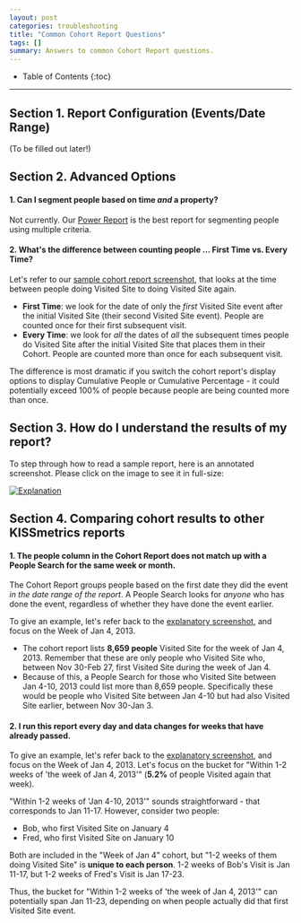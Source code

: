 ```yaml
---
layout: post
categories: troubleshooting
title: "Common Cohort Report Questions"
tags: []
summary: Answers to common Cohort Report questions.
---
```

* Table of Contents
{:toc}
* * *

## Section 1. Report Configuration (Events/Date Range)

(To be filled out later!)

## Section 2. Advanced Options

#### 1. Can I segment people based on time ***and*** a property?

Not currently. Our [Power Report][power] is the best report for segmenting people using multiple criteria.

#### 2. What's the difference between counting people ... First Time vs. Every Time?

Let's refer to our [sample cohort report screenshot][explanation], that looks at the time between people doing Visited Site to doing Visited Site again.

* **First Time**: we look for the date of only the *first* Visited Site event after the initial Visited Site (their second Visited Site event). People are counted once for their first subsequent visit.
* **Every Time**: we look for *all* the dates of *all* the subsequent times people do Visited Site after the initial Visited Site that places them in their Cohort. People are counted more than once for each subsequent visit.

The difference is most dramatic if you switch the cohort report's display options to display Cumulative People or Cumulative Percentage - it could potentially exceed 100% of people because people are being counted more than once.


## Section 3. How do I understand the results of my report?

To step through how to read a sample report, here is an annotated screenshot. Please click on the image to see it in full-size:

[![Explanation][explanation]][explanation]


## Section 4. Comparing cohort results to other KISSmetrics reports

#### 1. The people column in the Cohort Report does not match up with a People Search for the same week or month.

The Cohort Report groups people based on the first date they did the event *in the date range of the report*. A People Search looks for *anyone* who has done the event, regardless of whether they have done the event earlier.

To give an example, let's refer back to the [explanatory screenshot][explanation], and focus on the Week of Jan 4, 2013.

* The cohort report lists **8,659 people** Visited Site for the week of Jan 4, 2013. Remember that these are only people who Visited Site who, between Nov 30-Feb 27, first Visited Site during the week of Jan 4.
* Because of this, a People Search for those who Visited Site between Jan 4-10, 2013 could list more than 8,659 people. Specifically these would be people who Visited Site between Jan 4-10 but had also Visited Site earlier, between Nov 30-Jan 3.

#### 2. I run this report every day and data changes for weeks that have already passed.

To give an example, let's refer back to the [explanatory screenshot][explanation], and focus on the Week of Jan 4, 2013. Let's focus on the bucket for "Within 1-2 weeks of 'the week of Jan 4, 2013'" (**5.2%** of people Visited again that week).

"Within 1-2 weeks of 'Jan 4-10, 2013'" sounds straightforward - that corresponds to Jan 11-17. However, consider two people:

* Bob, who first Visited Site on January 4
* Fred, who first Visited Site on January 10

Both are included in the "Week of Jan 4" cohort, but "1-2 weeks of them doing Visited Site" is **unique to each person**. 1-2 weeks of Bob's Visit is Jan 11-17, but 1-2 weeks of Fred's Visit is Jan 17-23.

Thus, the bucket for "Within 1-2 weeks of 'the week of Jan 4, 2013'" can potentially span Jan 11-23, depending on when people actually did that first Visited Site event.

[explanation]: http://f.cl.ly/items/2l18292C1k1y240B112C/cohort-explanation.png
[power]: /tools/power-report